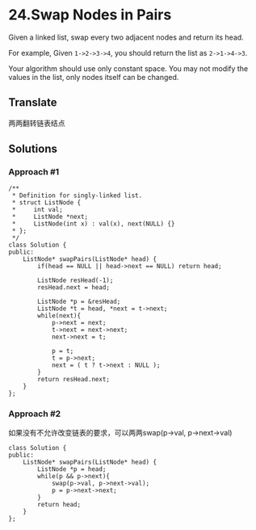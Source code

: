 # 24.Swap Nodes in Pairs #

Given a linked list, swap every two adjacent nodes and return its head.

For example,
Given `1->2->3->4`, you should return the list as `2->1->4->3`.

Your algorithm should use only constant space. You may not modify the values in the list, only nodes itself can be changed.

## Translate ##

两两翻转链表结点

## Solutions ##

### Approach #1 ###

	/**
	 * Definition for singly-linked list.
	 * struct ListNode {
	 *     int val;
	 *     ListNode *next;
	 *     ListNode(int x) : val(x), next(NULL) {}
	 * };
	 */
	class Solution {
	public:
	    ListNode* swapPairs(ListNode* head) {
	        if(head == NULL || head->next == NULL) return head;
        
	        ListNode resHead(-1);
	        resHead.next = head;
	        
	        ListNode *p = &resHead;
	        ListNode *t = head, *next = t->next;
	        while(next){
	            p->next = next;
	            t->next = next->next;
	            next->next = t;
	            
	            p = t;
	            t = p->next;
	            next = ( t ? t->next : NULL );
	        }
	        return resHead.next;
	    }
	};

### Approach #2 ###

如果没有不允许改变链表的要求，可以两两swap(p->val, p->next->val)

	class Solution {
	public:
	    ListNode* swapPairs(ListNode* head) {
	        ListNode *p = head;
			while(p && p->next){
				swap(p->val, p->next->val);
				p = p->next->next;
			}
			return head;
	    }
	};
	
